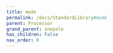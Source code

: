 ```yaml
---
title: mode
permalink: /docs/StandardLibrary#mode
parent: Processor
grand_parent: onepole
has_children: False
nav_order: 0
---
```

